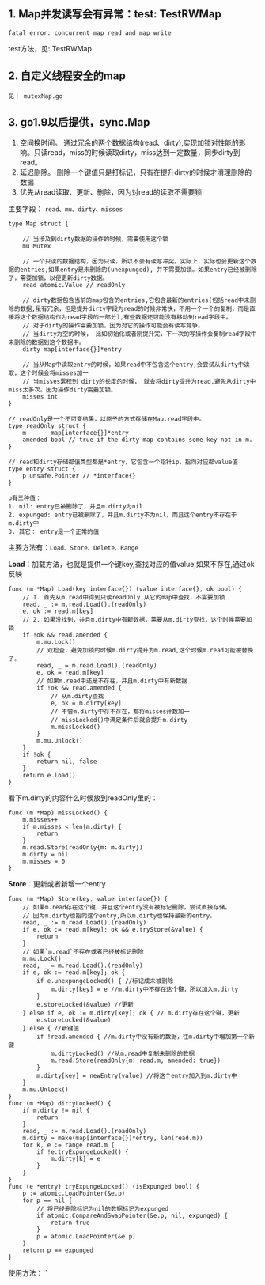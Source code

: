 ## 1. Map并发读写会有异常：test: TestRWMap
    
    fatal error: concurrent map read and map write

test方法，见: TestRWMap


## 2. 自定义线程安全的map

    见： mutexMap.go


## 3. go1.9以后提供，sync.Map

1. 空间换时间。 通过冗余的两个数据结构(read、dirty),实现加锁对性能的影响。只读read，miss的时候读取dirty，miss达到一定数量，同步dirty到read。
2. 延迟删除。 删除一个键值只是打标记，只有在提升dirty的时候才清理删除的数据
3. 优先从read读取、更新、删除，因为对read的读取不需要锁

主要字段： `read、mu、dirty、misses`

    type Map struct {
    
        // 当涉及到dirty数据的操作的时候，需要使用这个锁
        mu Mutex
        
        // 一个只读的数据结构，因为只读，所以不会有读写冲突。实际上，实际也会更新这个数据的entries,如果entry是未删除的(unexpunged), 并不需要加锁。如果entry已经被删除了，需要加锁，以便更新dirty数据。
        read atomic.Value // readOnly
        
        // dirty数据包含当前的map包含的entries,它包含最新的entries(包括read中未删除的数据,虽有冗余，但是提升dirty字段为read的时候非常快，不用一个一个的复制，而是直接将这个数据结构作为read字段的一部分),有些数据还可能没有移动到read字段中。
        // 对于dirty的操作需要加锁，因为对它的操作可能会有读写竞争。
        // 当dirty为空的时候， 比如初始化或者刚提升完，下一次的写操作会复制read字段中未删除的数据到这个数据中。
        dirty map[interface{}]*entry
        
        // 当从Map中读取entry的时候，如果read中不包含这个entry,会尝试从dirty中读取，这个时候会将misses加一
        // 当misses累积到 dirty的长度的时候， 就会将dirty提升为read,避免从dirty中miss太多次。因为操作dirty需要加锁。
        misses int
    }

    // readOnly是一个不可变结果，以原子的方式存储在Map.read字段中。
    type readOnly struct {
    	m       map[interface{}]*entry
    	amended bool // true if the dirty map contains some key not in m.
    }

    // read和dirty存储都值类型都是*entry，它包含一个指针ip，指向对应都value值
    type entry struct {
    	p unsafe.Pointer // *interface{}
    }
    
    p有三种值：
    1. nil: entry已被删除了，并且m.dirty为nil
    2. expunged: entry已被删除了，并且m.dirty不为nil，而且这个entry不存在于m.dirty中
    3. 其它： entry是一个正常的值

主要方法有：`Load、Store、Delete、Range`

   **Load**：加载方法，也就是提供一个键key,查找对应的值value,如果不存在,通过ok反映
```$xslt
func (m *Map) Load(key interface{}) (value interface{}, ok bool) {
	// 1. 首先从m.read中得到只读readOnly,从它的map中查找，不需要加锁
	read, _ := m.read.Load().(readOnly)
	e, ok := read.m[key]
	// 2. 如果没找到，并且m.dirty中有新数据，需要从m.dirty查找，这个时候需要加锁
	if !ok && read.amended {
		m.mu.Lock()
		// 双检查，避免加锁的时候m.dirty提升为m.read,这个时候m.read可能被替换了。
		read, _ = m.read.Load().(readOnly)
		e, ok = read.m[key]
		// 如果m.read中还是不存在，并且m.dirty中有新数据
		if !ok && read.amended {
			// 从m.dirty查找
			e, ok = m.dirty[key]
			// 不管m.dirty中存不存在，都将misses计数加一
			// missLocked()中满足条件后就会提升m.dirty
			m.missLocked()
		}
		m.mu.Unlock()
	}
	if !ok {
		return nil, false
	}
	return e.load()
}
```
   看下m.dirty的内容什么时候放到readOnly里的：
```$xslt
func (m *Map) missLocked() {
	m.misses++
	if m.misses < len(m.dirty) {
		return
	}
	m.read.Store(readOnly{m: m.dirty})
	m.dirty = nil
	m.misses = 0
}
```
**Store**：更新或者新增一个entry
```$xslt
func (m *Map) Store(key, value interface{}) {
	// 如果m.read存在这个键，并且这个entry没有被标记删除，尝试直接存储。
	// 因为m.dirty也指向这个entry,所以m.dirty也保持最新的entry。
	read, _ := m.read.Load().(readOnly)
	if e, ok := read.m[key]; ok && e.tryStore(&value) {
		return
	}
	// 如果`m.read`不存在或者已经被标记删除
	m.mu.Lock()
	read, _ = m.read.Load().(readOnly)
	if e, ok := read.m[key]; ok {
		if e.unexpungeLocked() { //标记成未被删除
			m.dirty[key] = e //m.dirty中不存在这个键，所以加入m.dirty
		}
		e.storeLocked(&value) //更新
	} else if e, ok := m.dirty[key]; ok { // m.dirty存在这个键，更新
		e.storeLocked(&value)
	} else { //新键值
		if !read.amended { //m.dirty中没有新的数据，往m.dirty中增加第一个新键
			m.dirtyLocked() //从m.read中复制未删除的数据
			m.read.Store(readOnly{m: read.m, amended: true})
		}
		m.dirty[key] = newEntry(value) //将这个entry加入到m.dirty中
	}
	m.mu.Unlock()
}
func (m *Map) dirtyLocked() {
	if m.dirty != nil {
		return
	}
	read, _ := m.read.Load().(readOnly)
	m.dirty = make(map[interface{}]*entry, len(read.m))
	for k, e := range read.m {
		if !e.tryExpungeLocked() {
			m.dirty[k] = e
		}
	}
}
func (e *entry) tryExpungeLocked() (isExpunged bool) {
	p := atomic.LoadPointer(&e.p)
	for p == nil {
		// 将已经删除标记为nil的数据标记为expunged
		if atomic.CompareAndSwapPointer(&e.p, nil, expunged) {
			return true
		}
		p = atomic.LoadPointer(&e.p)
	}
	return p == expunged
}
```


使用方法：``







